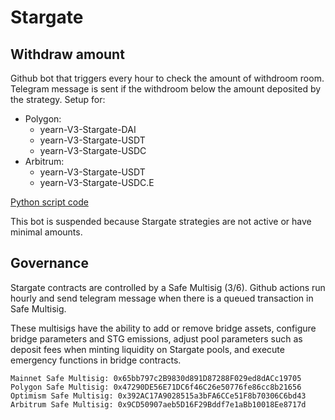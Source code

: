 # Stargate

## Withdraw amount

Github bot that triggers every hour to check the amount of withdroom room. Telegram message is sent if the withdroom below the amount deposited by the strategy.
Setup for:

- Polygon:
  - yearn-V3-Stargate-DAI
  - yearn-V3-Stargate-USDT
  - yearn-V3-Stargate-USDC
- Arbitrum:
  - yearn-V3-Stargate-USDT
  - yearn-V3-Stargate-USDC.E

[Python script code](https://github.com/tapired/monitoring-scripts-py/blob/main/stargate/main.py)

This bot is suspended because Stargate strategies are not active or have minimal amounts.

## Governance

Stargate contracts are controlled by a Safe Multisig (3/6). Github actions run hourly and send telegram message when there is a queued transaction in Safe Multisig.

These multisigs have the ability to add or remove bridge assets, configure bridge parameters and STG emissions, adjust pool parameters such as deposit fees when minting liquidity on Stargate pools, and execute emergency functions in bridge contracts.

    Mainnet Safe Multisig: 0x65bb797c2B9830d891D87288F029ed8dACc19705
    Polygon Safe Multisig: 0x47290DE56E71DC6f46C26e50776fe86cc8b21656
    Optimism Safe Multisig: 0x392AC17A9028515a3bFA6CCe51F8b70306C6bd43
    Arbitrum Safe Multisig: 0x9CD50907aeb5D16F29Bddf7e1aBb10018Ee8717d
